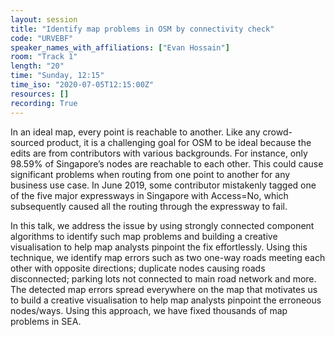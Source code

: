 ```yaml
---
layout: session
title: "Identify map problems in OSM by connectivity check"
code: "URVEBF"
speaker_names_with_affiliations: ["Evan Hossain"]
room: "Track 1"
length: "20"
time: "Sunday, 12:15"
time_iso: "2020-07-05T12:15:00Z"
resources: []
recording: True
---
```

In an ideal map, every point is reachable to another. Like any crowd-sourced product, it is a challenging goal for OSM to be ideal because the edits are from contributors with various backgrounds. For instance, only 98.59% of Singapore’s nodes are reachable to each other. This could cause significant problems when routing from one point to another for any business use case. In June 2019, some contributor mistakenly tagged one of the five major expressways  in Singapore with Access=No, which subsequently caused all the routing through the expressway to fail. 

In this talk, we address the issue  by using strongly connected component algorithms to identify such map problems and building a creative visualisation to help map analysts pinpoint the fix effortlessly. Using this technique, we identify map errors such as two one-way roads meeting each other with opposite directions;  duplicate nodes causing roads disconnected; parking lots not connected to main road network and more. The detected map errors spread everywhere on the map that motivates us to build a creative visualisation to help map analysts pinpoint the erroneous nodes/ways. Using this approach, we have fixed thousands of map problems in SEA.
